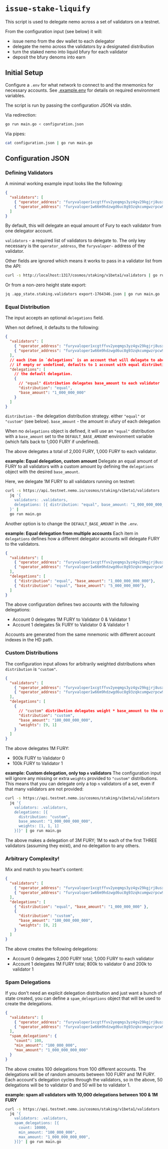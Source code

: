 # `issue-stake-liquify`

This script is used to delegate nemo across a set of validators on a testnet.

From the configuration input (see below) it will:
* issue nemo from the dev wallet to each delegator
* delegate the nemo across the validators by a designated distribution
* turn the staked nemo into liquid bfury for each validator
* deposit the bfury denoms into earn

## Initial Setup

Configure a `.env` for what network to connect to and the mnemonics for necessary accounts. See [.example.env](./.example.env) for details on required environment variables.

The script is run by passing the configuration JSON via stdin.

Via redirection:
```bash
go run main.go < configuration.json
```

Via pipes:
```bash
cat configuration.json | go run main.go
```

## Configuration JSON

### Defining Validators
A minimal working example input looks like the following:
```json
{
  "validators": [
    { "operator_address": "furyvaloper1xcgtffvv2yeqmgs3yz4gv29kgjrj8usxw3xsx0" },
    { "operator_address": "furyvaloper1w66m9hdzwgd6uc8g93zqkcumgwzrpcw9e94ce7" }
  ]
}
```

By default, this will delegate an equal amount of Fury to each validator from one delegator account.

`validators` - a required list of validators to delegate to. The only key necessary is the `operator_address`, the `furyvaloper-` address of the validator.

Other fields are ignored which means it works to pass in a validator list from the API:
```bash
curl -s http://localhost:1317/cosmos/staking/v1beta1/validators | go run main.go
```

Or from a non-zero height state export:
```bash
jq .app_state.staking.validators export-1764346.json | go run main.go
```

### Equal Distribution

The input accepts an optional `delegations` field.

When not defined, it defaults to the following:
```json
{
  "validators": [
    { "operator_address": "furyvaloper1xcgtffvv2yeqmgs3yz4gv29kgjrj8usxw3xsx0" },
    { "operator_address": "furyvaloper1w66m9hdzwgd6uc8g93zqkcumgwzrpcw9e94ce7" }
  ],
  // each item in `delegations` is an account that will delegate to above validators
  // if empty or undefined, defaults to 1 account with equal distribution
  "delegations": [
    // the default delegation.
    {
      // "equal" distribution delegates base_amount to each validator
      "distribution": "equal",
      "base_amount": "1_000_000_000"
    }
  ]
}
```

`distribution` - the delegation distribution strategy. either `"equal"` or `"custom"` (see below).
`base_amount` - the amount in ufury of each delegation

When no `delegations` object is defined, it will use an `"equal"` distribution with a `base_amount` set to the `DEFAULT_BASE_AMOUNT` environment variable (which falls back to 1,000 FURY if undefined).

The above delegates a total of 2,000 FURY, 1,000 FURY to each validator.

**example: Equal delegation, custom amount**
Delegate an equal amount of FURY to all validators with a custom amount by defining the `delegations` object with the desired `base_amount`.

Here, we delegate 1M FURY to all validators running on testnet:
```bash
curl -s https://api.testnet.nemo.io/cosmos/staking/v1beta1/validators |
  jq '{
    validators: .validators,
    delegations: [{ distribution: "equal", base_amount: "1_000_000_000_000" }]
  }' |
  go run main.go
```

Another option is to change the `DEFAULT_BASE_AMOUNT` in the `.env`.

**example: Equal delegation from multiple accounts**
Each item in `delegations` defines how a different delegator accounts will delegate FURY to the validators.

```json
{
  "validators": [
    { "operator_address": "furyvaloper1xcgtffvv2yeqmgs3yz4gv29kgjrj8usxw3xsx0" },
    { "operator_address": "furyvaloper1w66m9hdzwgd6uc8g93zqkcumgwzrpcw9e94ce7" }
  ],
  "delegations": [
    { "distribution": "equal", "base_amount": "1_000_000_000_000"},
    { "distribution": "equal", "base_amount": "5_000_000_000"},
  ]
}
```

The above configuration defines two accounts with the following delegations:
* Account 0 delegates 1M FURY to Validator 0 & Validator 1
* Account 1 delegates 5k FURY to Validator 0 & Validator 1

Accounts are generated from the same mnemonic with different account indexes in the HD path.

### Custom Distributions

The configuration input allows for arbitrarily weighted distributions when `distribution` is `"custom"`.

```json
{
  "validators": [
    { "operator_address": "furyvaloper1xcgtffvv2yeqmgs3yz4gv29kgjrj8usxw3xsx0" },
    { "operator_address": "furyvaloper1w66m9hdzwgd6uc8g93zqkcumgwzrpcw9e94ce7" }
  ],
  "delegations": [
    {
      // "custom" distribution delegates weight * base_amount to the corresponding validator
      "distribution": "custom",
      "base_amount": "100_000_000_000",
      "weights": [9, 1]
    }
  ]
}
```

The above delegates 1M FURY:
* 900k FURY to Validator 0
* 100k FURY to Validator 1

**example: Custom delegation, only top `n` validators**
The configuration input will ignore any missing or extra `weights` provided to `"custom"` distributions. This means that you can delegate only a top `n` validators of a set, even if that many validators are not provided:
```bash
curl -s https://api.testnet.nemo.io/cosmos/staking/v1beta1/validators |
  jq '{
    validators: .validators,
    delegations: [{
      distribution: "custom",
      base_amount: "1_000_000_000_000",
      weights: [1, 1, 1]
    }]}' | go run main.go
```

The above makes a delegation of 3M FURY; 1M to each of the first THREE validators (assuming they exist), and no delegation to any others.

### Arbitrary Complexity!

Mix and match to you heart's content:
```json
{
  "validators": [
    { "operator_address": "furyvaloper1xcgtffvv2yeqmgs3yz4gv29kgjrj8usxw3xsx0" },
    { "operator_address": "furyvaloper1w66m9hdzwgd6uc8g93zqkcumgwzrpcw9e94ce7" }
  ],
  "delegations": [
    { "distribution": "equal", "base_amount": "1_000_000_000" },
    {
      "distribution": "custom",
      "base_amount": "100_000_000_000",
      "weights": [8, 2]
    }
  ]
}
```

The above creates the following delegations:
* Account 0 delegates 2,000 FURY total; 1,000 FURY to each validator
* Account 1 delegates 1M FURY total; 800k to validator 0 and 200k to validator 1

### Spam Delegations

If you don't need an explicit delegation distribution and just want a bunch of state created, you can define a `spam_delegations` object that will be used to create the delegations.
```json
{
  "validators": [
    { "operator_address": "furyvaloper1xcgtffvv2yeqmgs3yz4gv29kgjrj8usxw3xsx0" },
    { "operator_address": "furyvaloper1w66m9hdzwgd6uc8g93zqkcumgwzrpcw9e94ce7" }
  ],
  "spam_delegations": {
    "count": 100,
    "min_amount": "100_000_000",
    "max_amount": "1_000_000_000_000"
  }
}
```

The above creates 100 delegations from 100 different accounts. The delegations will be of random amounts between 100 FURY and 1M FURY. Each account's delegation cycles through the validators, so in the above, 50 delegations will be to validator 0 and 50 will be to validator 1.

**example: spam all validators with 10,000 delegations between 100 & 1M FURY**
```bash
curl -s https://api.testnet.nemo.io/cosmos/staking/v1beta1/validators |
  jq '{
    validators: .validators,
    spam_delegations: [{
      count: 10000,
      min_amount: "100_000_000",
      max_amount: "1_000_000_000_000",
    }]}' | go run main.go
```
